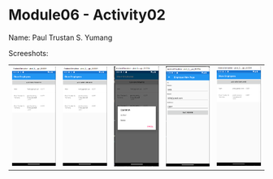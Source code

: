 <h1> Module06 - Activity02 </h1>
<p>Name: Paul Trustan S. Yumang</p>
<p>Screeshots:</p>

<table>
  <tr>
    <td><img src="SS/Homepage.png"></td>
    <td><img src="SS/Add Employee.png"></td>
    <td><img src="SS/Select update and Delete.png"></td>
    <td><img src="SS/Update Employee.png"></td>
    <td><img src="SS/Deleted Record already.png"></td>
  </tr>
</table>


